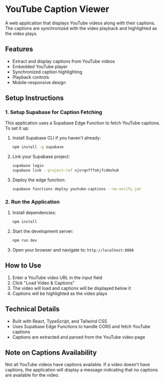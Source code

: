 
# YouTube Caption Viewer

A web application that displays YouTube videos along with their captions. The captions are synchronized with the video playback and highlighted as the video plays.

## Features

- Extract and display captions from YouTube videos
- Embedded YouTube player
- Synchronized caption highlighting
- Playback controls
- Mobile-responsive design

## Setup Instructions

### 1. Setup Supabase for Caption Fetching

This application uses a Supabase Edge Function to fetch YouTube captions. To set it up:

1. Install Supabase CLI if you haven't already:
   ```bash
   npm install -g supabase
   ```

2. Link your Supabase project:
   ```bash
   supabase login
   supabase link --project-ref xjvrqnfffokjfcdmshuk
   ```

3. Deploy the edge function:
   ```bash
   supabase functions deploy youtube-captions --no-verify-jwt
   ```

### 2. Run the Application

1. Install dependencies:
   ```bash
   npm install
   ```

2. Start the development server:
   ```bash
   npm run dev
   ```

3. Open your browser and navigate to: `http://localhost:8080`

## How to Use

1. Enter a YouTube video URL in the input field
2. Click "Load Video & Captions"
3. The video will load and captions will be displayed below it
4. Captions will be highlighted as the video plays

## Technical Details

- Built with React, TypeScript, and Tailwind CSS
- Uses Supabase Edge Functions to handle CORS and fetch YouTube captions
- Captions are extracted and parsed from the YouTube video page

## Note on Captions Availability

Not all YouTube videos have captions available. If a video doesn't have captions, the application will display a message indicating that no captions are available for the video.
